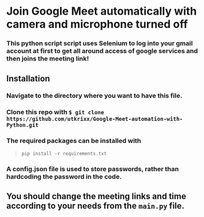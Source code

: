 # Join Google Meet  automatically with camera and microphone turned off

### This python script script uses Selenium to log into your gmail account at first to get all around access of google services and then joins the meeting link!

## Installation

### Navigate to the directory where you want to have this file.
### Clone this repo with ` $ git clone https://github.com/utkrixx/Google-Meet-automation-with-Python.git `
### The required packages can be installed with

> `pip install -r requirements.txt` 

### A  config.json file is used to store passwords, rather than hardcoding the password in the code.

## You should change the meeting links and time according to your needs from the  ` main.py ` file.
